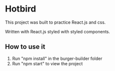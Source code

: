 <h1>Hotbird</h1>

<p>This project was built to practice React.js and css.</p>
<p>Written with React.js styled with styled components.</p>
<h2> How to use it </h2>
<ol>
  <li>Run "npm install" in the burger-builder folder</li>
  <li>Run "npm start" to view the project</li>
</ol>
